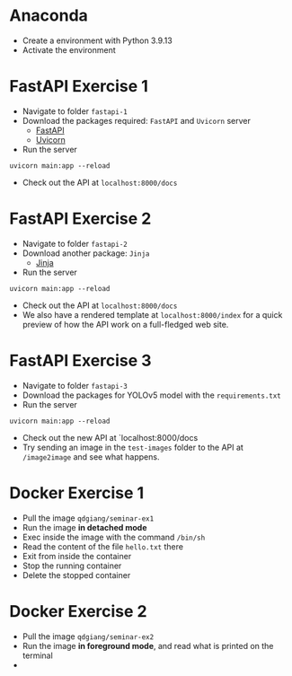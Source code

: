 # Anaconda
- Create a environment with Python 3.9.13
- Activate the environment

# FastAPI Exercise 1
- Navigate to folder `fastapi-1`
- Download the packages required: `FastAPI` and `Uvicorn` server
  - [FastAPI](https://fastapi.tiangolo.com/#installation)
  - [Uvicorn](https://www.uvicorn.org/#quickstart)
- Run the server
```
uvicorn main:app --reload
```
- Check out the API at `localhost:8000/docs`
# FastAPI Exercise 2
- Navigate to folder `fastapi-2`
- Download another package: `Jinja`
  - [Jinja](https://jinja.palletsprojects.com/en/3.1.x/intro/#installation)
- Run the server
```
uvicorn main:app --reload
```
- Check out the API at `localhost:8000/docs`
- We also have a rendered template at `localhost:8000/index` for a quick preview of how the API work on a full-fledged web site.

# FastAPI Exercise 3
- Navigate to folder `fastapi-3`
- Download the packages for YOLOv5 model with the `requirements.txt`
- Run the server
```
uvicorn main:app --reload
```
- Check out the new API at `localhost:8000/docs
- Try sending an image in the `test-images` folder to the API at `/image2image` and see what happens.
# Docker Exercise 1
- Pull the image `qdgiang/seminar-ex1`
- Run the image **in detached mode**
- Exec inside the image with the command `/bin/sh`
- Read the content of the file `hello.txt` there
- Exit from inside the container
- Stop the running container
- Delete the stopped container
# Docker Exercise 2
- Pull the image `qdgiang/seminar-ex2`
- Run the image **in foreground mode**, and read what is printed on the terminal
- 


